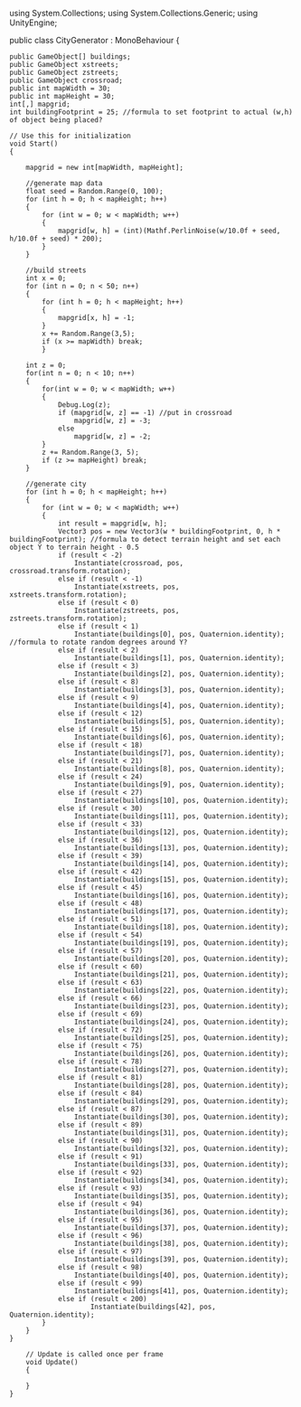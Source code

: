 

using System.Collections;
using System.Collections.Generic;
using UnityEngine;

public class CityGenerator : MonoBehaviour
{

    public GameObject[] buildings;
    public GameObject xstreets;
    public GameObject zstreets;
    public GameObject crossroad;
    public int mapWidth = 30;
    public int mapHeight = 30;
    int[,] mapgrid;
    int buildingFootprint = 25; //formula to set footprint to actual (w,h) of object being placed?

    // Use this for initialization
    void Start()
    {

        mapgrid = new int[mapWidth, mapHeight];

        //generate map data
        float seed = Random.Range(0, 100);
        for (int h = 0; h < mapHeight; h++)
        {
            for (int w = 0; w < mapWidth; w++)
            {
                mapgrid[w, h] = (int)(Mathf.PerlinNoise(w/10.0f + seed, h/10.0f + seed) * 200);
            }
        }

        //build streets
        int x = 0;
        for (int n = 0; n < 50; n++)
        {
            for (int h = 0; h < mapHeight; h++)
            {
                mapgrid[x, h] = -1;
            }
            x += Random.Range(3,5);
            if (x >= mapWidth) break;
            }

        int z = 0;
        for(int n = 0; n < 10; n++)
        {
            for(int w = 0; w < mapWidth; w++)
            {
                Debug.Log(z);
                if (mapgrid[w, z] == -1) //put in crossroad
                    mapgrid[w, z] = -3;
                else
                    mapgrid[w, z] = -2;
            }
            z += Random.Range(3, 5);
            if (z >= mapHeight) break;
        }

        //generate city
        for (int h = 0; h < mapHeight; h++)
        {
            for (int w = 0; w < mapWidth; w++)
            {
                int result = mapgrid[w, h];
                Vector3 pos = new Vector3(w * buildingFootprint, 0, h * buildingFootprint); //formula to detect terrain height and set each object Y to terrain height - 0.5
                if (result < -2)
                    Instantiate(crossroad, pos, crossroad.transform.rotation);
                else if (result < -1)
                    Instantiate(xstreets, pos, xstreets.transform.rotation);
                else if (result < 0)
                    Instantiate(zstreets, pos, zstreets.transform.rotation);
                else if (result < 1)
                    Instantiate(buildings[0], pos, Quaternion.identity); //formula to rotate random degrees around Y?
                else if (result < 2)
                    Instantiate(buildings[1], pos, Quaternion.identity);
                else if (result < 3)
                    Instantiate(buildings[2], pos, Quaternion.identity);
                else if (result < 8)
                    Instantiate(buildings[3], pos, Quaternion.identity);
                else if (result < 9)
                    Instantiate(buildings[4], pos, Quaternion.identity);
                else if (result < 12)
                    Instantiate(buildings[5], pos, Quaternion.identity);
                else if (result < 15)
                    Instantiate(buildings[6], pos, Quaternion.identity);
                else if (result < 18)
                    Instantiate(buildings[7], pos, Quaternion.identity);
                else if (result < 21)
                    Instantiate(buildings[8], pos, Quaternion.identity);
                else if (result < 24)
                    Instantiate(buildings[9], pos, Quaternion.identity);
                else if (result < 27)
                    Instantiate(buildings[10], pos, Quaternion.identity);
                else if (result < 30)
                    Instantiate(buildings[11], pos, Quaternion.identity);
                else if (result < 33)
                    Instantiate(buildings[12], pos, Quaternion.identity);
                else if (result < 36)
                    Instantiate(buildings[13], pos, Quaternion.identity);
                else if (result < 39)
                    Instantiate(buildings[14], pos, Quaternion.identity);
                else if (result < 42)
                    Instantiate(buildings[15], pos, Quaternion.identity);
                else if (result < 45)
                    Instantiate(buildings[16], pos, Quaternion.identity);
                else if (result < 48)
                    Instantiate(buildings[17], pos, Quaternion.identity);
                else if (result < 51)
                    Instantiate(buildings[18], pos, Quaternion.identity);
                else if (result < 54)
                    Instantiate(buildings[19], pos, Quaternion.identity);
                else if (result < 57)
                    Instantiate(buildings[20], pos, Quaternion.identity);
                else if (result < 60)
                    Instantiate(buildings[21], pos, Quaternion.identity);
                else if (result < 63)
                    Instantiate(buildings[22], pos, Quaternion.identity);
                else if (result < 66)
                    Instantiate(buildings[23], pos, Quaternion.identity);
                else if (result < 69)
                    Instantiate(buildings[24], pos, Quaternion.identity);
                else if (result < 72)
                    Instantiate(buildings[25], pos, Quaternion.identity);
                else if (result < 75)
                    Instantiate(buildings[26], pos, Quaternion.identity);
                else if (result < 78)
                    Instantiate(buildings[27], pos, Quaternion.identity);
                else if (result < 81)
                    Instantiate(buildings[28], pos, Quaternion.identity);
                else if (result < 84)
                    Instantiate(buildings[29], pos, Quaternion.identity);
                else if (result < 87)
                    Instantiate(buildings[30], pos, Quaternion.identity);
                else if (result < 89)
                    Instantiate(buildings[31], pos, Quaternion.identity);
                else if (result < 90)
                    Instantiate(buildings[32], pos, Quaternion.identity);
                else if (result < 91)
                    Instantiate(buildings[33], pos, Quaternion.identity);
                else if (result < 92)
                    Instantiate(buildings[34], pos, Quaternion.identity);
                else if (result < 93)
                    Instantiate(buildings[35], pos, Quaternion.identity);
                else if (result < 94)
                    Instantiate(buildings[36], pos, Quaternion.identity);
                else if (result < 95)
                    Instantiate(buildings[37], pos, Quaternion.identity);
                else if (result < 96)
                    Instantiate(buildings[38], pos, Quaternion.identity);
                else if (result < 97)
                    Instantiate(buildings[39], pos, Quaternion.identity);
                else if (result < 98)
                    Instantiate(buildings[40], pos, Quaternion.identity);
                else if (result < 99)
                    Instantiate(buildings[41], pos, Quaternion.identity);
                else if (result < 200)
                        Instantiate(buildings[42], pos, Quaternion.identity);
            }
        }
    }

        // Update is called once per frame
        void Update()
        {

        }
    }


